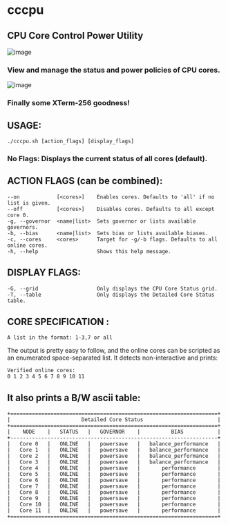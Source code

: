# cccpu  
## CPU Core Control Power Utility
![image](https://github.com/user-attachments/assets/4a6111d8-ec2e-4a45-841b-4d0d7ab75c34)

### View and manage the status and power policies of CPU cores.
![image](https://github.com/user-attachments/assets/054bbd46-9df2-4e50-aa8b-063a8cce94a9)
### Finally some XTerm-256 goodness! 

  

## USAGE:
    ./cccpu.sh [action_flags] [display_flags]
###  No Flags:                   Displays the current status of all cores (default).

## ACTION FLAGS (can be combined):
    --on            [<cores>]    Enables cores. Defaults to 'all' if no list is given.
    --off           [<cores>]    Disables cores. Defaults to all except core 0.
    -g, --governor  <name|list>  Sets governor or lists available governors.
    -b, --bias      <name|list>  Sets bias or lists available biases.
    -c, --cores     <cores>      Target for -g/-b flags. Defaults to all online cores.
    -h, --help                   Shows this help message.

## DISPLAY FLAGS:
    -G, --grid                   Only displays the CPU Core Status grid.
    -T, --table                  Only displays the Detailed Core Status table.

## CORE SPECIFICATION <cores>:
    A list in the format: 1-3,7 or all


The output is pretty easy to follow, and the online cores can be scripted as an enumerated space-separated list. It detects non-interactive and prints: 

    Verified online cores:
    0 1 2 3 4 5 6 7 8 9 10 11


## It also prints a B/W ascii table:

    +===================================================================+
    |                       Detailed Core Status                        |
    +===================================================================+
    |    NODE    |   STATUS   |   GOVERNOR    |          BIAS           |
    +-------------------------------------------------------------------+
    |   Core 0   |   ONLINE   |   powersave   |   balance_performance   |
    |   Core 1   |   ONLINE   |   powersave   |   balance_performance   |
    |   Core 2   |   ONLINE   |   powersave   |   balance_performance   |
    |   Core 3   |   ONLINE   |   powersave   |   balance_performance   |
    |   Core 4   |   ONLINE   |   powersave   |       performance       |
    |   Core 5   |   ONLINE   |   powersave   |       performance       |
    |   Core 6   |   ONLINE   |   powersave   |       performance       |
    |   Core 7   |   ONLINE   |   powersave   |       performance       |
    |   Core 8   |   ONLINE   |   powersave   |       performance       |
    |   Core 9   |   ONLINE   |   powersave   |       performance       |
    |   Core 10  |   ONLINE   |   powersave   |       performance       |
    |   Core 11  |   ONLINE   |   powersave   |       performance       |
    +===================================================================+

